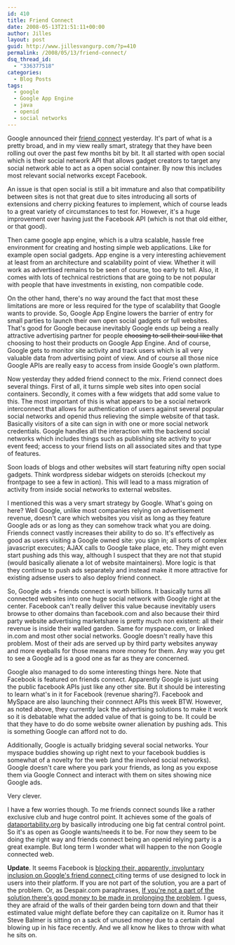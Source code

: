 ```yaml
---
id: 410
title: Friend Connect
date: 2008-05-13T21:51:11+00:00
author: Jilles
layout: post
guid: http://www.jillesvangurp.com/?p=410
permalink: /2008/05/13/friend-connect/
dsq_thread_id:
  - "336377518"
categories:
  - Blog Posts
tags:
  - google
  - Google App Engine
  - java
  - openid
  - social networks
---
```

Google announced their <a href="http://www.google.com/friendconnect/home/moreinfo">friend connect</a> yesterday. It's part of what is a pretty broad, and in my view really smart, strategy that they have been rolling out over the past few months bit by bit. It all started with open social which is their social network API that allows gadget creators to target any social network able to act as a open social container. By now this includes most relevant social networks except Facebook.

An issue is that open social is still a bit immature and also that compatibility between sites is not that great due to sites introducing all sorts of extensions and cherry picking features to implement, which of course leads to a great variety of circumstances to test for. However, it's a huge improvement over having just the Facebook API (which is not that old either, or that good).

Then came google app engine, which is a ultra scalable, hassle free environment for creating and hosting simple web applications. Like for example open social gadgets. App engine is a very interesting achievement at least from an architecture and scalability point of view. Whether it will work as advertised remains to be seen of course, too early to tell. Also, it comes with lots of technical restrictions that are going to be not popular with people that have investments in existing, non compatible code.

On the other hand, there's no way around the fact that most these limitations are more or less required for the type of scalability that Google wants to provide. So, Google App Engine lowers the barrier of entry for small parties to launch their own open social gadgets or full websites. That's good for Google because inevitably Google ends up being a really attractive advertising partner for people <span style="text-decoration: line-through;">choosing to sell their soul like that</span> choosing to host their products on Google App Engine. And of course, Google gets to monitor site activity and track users which is all very valuable data from advertising point of view. And of course all those nice Google APIs are really easy to access from inside Google's own platform.

Now yesterday they added friend connect to the mix. Friend connect does several things. First of all, it turns simple web sites into open social containers. Secondly, it comes with a few widgets that add some value to this. The most important of this is what appears to be a social network interconnect that allows for authentication of users against several popular social networks and openid thus relieving the simple website of that task. Basically visitors of a site can sign in with one or more social network credentials. Google handles all the interaction with the backend social networks which includes things such as publishing site activity to your event feed; access to your friend lists on all associated sites and that type of features.

Soon loads of blogs and other websites will start featuring nifty open social gadgets. Think wordpress sidebar widgets on steroids (checkout my frontpage to see a few in action). This will lead to a mass migration of activity from inside social networks to external websites.

I mentioned this was a very smart strategy by Google. What's going on here? Well Google, unlike most companies relying on advertisement revenue, doesn't care which websites you visit as long as they feature Google ads or as long as they can somehow track what you are doing. Friends connect vastly increases their ability to do so. It's effectively as good as users visiting a Google owned site: you sign in; all sorts of complex javascript executes; AJAX calls to Google take place, etc. They might even start pushing ads this way, although I suspect that they are not that stupid (would basically alienate a lot of website maintainers). More logic is that they continue to push ads separately and instead make it more attractive for existing adsense users to also deploy friend connect.

So, Google ads + friends connect is worth billions. It basically turns all connected websites into one huge social network with Google right at the center. Facebook can't really deliver this value because inevitably users browse to other domains than facebook.com and also because their third party website advertising marketshare is pretty much non existent: all their revenue is inside their walled garden. Same for myspace.com, or linked in.com and most other social networks. Google doesn't really have this problem. Most of their ads are served up by third party websites anyway and more eyeballs for those means more money for them. Any way you get to see a Google ad is a good one as far as they are concerned.

Google also managed to do some interesting things here. Note that Facebook is featured on friends connect. Apparently Google is just using the public facebook APIs just like any other site. But it should be interesting to learn what's in it for Facebook (revenue sharing?). Facebook and MySpace are also launching their connnect APIs this week BTW. However, as noted above, they currently lack the advertising solutions to make it work so it is debatable what the added value of that is going to be. It could be that they have to do do some website owner alienation by pushing ads. This is something Google can afford not to do.

Additionally, Google is actually bridging several social networks. Your myspace buddies showing up right next to your facebook buddies is somewhat of a novelty for the web (and the involved social networks). Google doesn't care where you park your friends, as long as you expose them via Google Connect and interact with them on sites showing nice Google ads.

Very clever.

I have a few worries though. To me friends connect sounds like a rather exclusive club and huge control point. It achieves some of the goals of <a href="http://dataportability.org/">dataportability.org</a> by basically introducing one big fat central control point. So it's as open as Google wants/needs it to be. For now they seem to be doing the right way and friends connect being an openid relying party is a great example. But long term I wonder what will happen to the non Google connected web.

<strong>Update</strong>. It seems Facebook is <a href="http://www.jillesvangurp.com/">blocking their, apparently, involuntary inclusion on Google's friend connect </a>citing terms of use designed to lock in users into their platform. If you are not part of the solution, you are a part of the problem. Or, as Despair.com paraphrases, <a href="http://despair.com/consulting.html">If you're not a part of the solution,there's good money to be made in prolonging the problem</a>. I guess, they are afraid of the walls of their garden being torn down and that their estimated value might deflate before they can capitalize on it. Rumor has it Steve Balmer is sitting on a sack of unused money due to a certain deal blowing up in his face recently. And we all know he likes to throw with what he sits on.